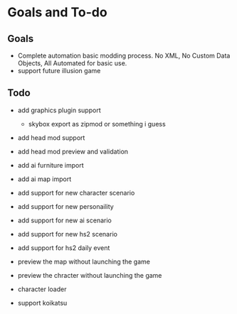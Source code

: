 # Goals and To-do

## Goals

-   Complete automation basic modding process. No XML, No Custom Data Objects, All Automated for basic use.
-   support future illusion game

## Todo

-   add graphics plugin support

    -   skybox export as zipmod or something i guess

-   add head mod support
-   add head mod preview and validation
-   add ai furniture import
-   add ai map import
-   add support for new character scenario
-   add support for new personaility
-   add support for new ai scenario
-   add support for new hs2 scenario
-   add support for hs2 daily event
-   preview the map without launching the game
-   preview the chracter without launching the game
-   character loader
-   support koikatsu
